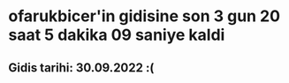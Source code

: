 # ofarukbicer'in gidisine son 3 gun 20 saat 5 dakika 09 saniye kaldi

## Gidis tarihi: 30.09.2022 :(